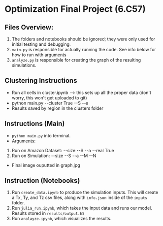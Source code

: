 # Optimization Final Project (6.C57)

## Files Overview:
1. The folders and notebooks should be ignored; they were only used for initial testing and debugging.
2. `main.py` is responsible for actually running the code. See info below for how to run with arguments
3. `analyze.py` is responsible for creating the graph of the resulting simulations.
   
## Clustering Instructions
- Run all cells in cluster.ipynb --> this sets up all the proper data (don't worry, this won't get uploaded to git)
- python main.py --cluster True --S --a 
- Results saved by region in the clusters folder

## Instructions (Main)
- `python main.py` into terminal.
- Arguments:
1. Run on Amazon Dataset: --size --S --a --real True
2. Run on Simulation: --size --S --a --M --N
- Final image ouputted in graph.jpg

## Instruction (Notebooks)
1. Run `create_data.ipynb` to produce the simulation inputs. This will create a Tx, Ty, and Tz csv files, along with `info.json` inside of the `inputs` folder. 
2. Run `julia_run.ipynb`, which takes the input data and runs our model. Results stored in `results/output.h5`
3. Run `analayze.ipynb`, which visualizes the results. 

